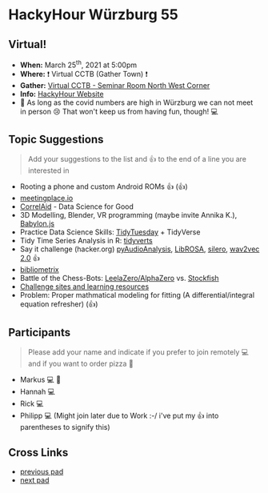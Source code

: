 # HackyHour Würzburg 55

## Virtual!
 - **When:** March 25<sup>th</sup>, 2021 at 5:00pm
 - **Where:** :exclamation: Virtual CCTB (Gather Town) :exclamation:
 - **Gather:** [Virtual CCTB - Seminar Room North West Corner](https://gather.town/i/KKtiDHVP)
 - **Info:** [HackyHour Website](http://hackyhour.github.io/Wuerzburg/)
 - :vertical_traffic_light: As long as the covid numbers are high in Würzburg we can not meet in person :cry: That won't keep us from having fun, though! :computer: 

## Topic Suggestions
> Add your suggestions to the list and :+1: to the end of a line you are interested in
 - Rooting a phone and custom Android ROMs :+1: (:+1:)
 - [meetingplace.io](https://meetingplace.io/)
 - [CorrelAid](https://correlaid.org/) - Data Science for Good
 - 3D Modelling, Blender, VR programming (maybe invite Annika K.), [Babylon.js](https://doc.babylonjs.com/) 
 - Practice Data Science Skills: [TidyTuesday](https://github.com/rfordatascience/tidytuesday) + TidyVerse
 - Tidy Time Series Analysis in R: [tidyverts](https://tidyverts.org/) 
 - Say it challenge (hacker.org) [pyAudioAnalysis](https://github.com/tyiannak/pyAudioAnalysis), [LibROSA](https://librosa.github.io/librosa/), [silero](https://pytorch.org/hub/snakers4_silero-models_stt/), [wav2vec 2.0](https://ai.facebook.com/blog/wav2vec-20-learning-the-structure-of-speech-from-raw-audio) :+1:
 - [bibliometrix](https://github.com/massimoaria/bibliometrix)
 - Battle of the Chess-Bots: [LeelaZero/AlphaZero](https://github.com/LeelaChessZero/lc0) vs. [Stockfish](https://stockfishchess.org/)
 - [Challenge sites and learning resources](https://github.com/EbookFoundation/free-programming-books/blob/master/more/problem-sets-competitive-programming.md)
 - Problem: Proper mathmatical modeling for fitting (A differential/integral equation refresher) (:+1:)

## Participants
> Please add your name and indicate if you prefer to join remotely :computer: and if you want to order pizza :pizza: 
 - Markus :computer: :pizza:
 - Hannah :computer: 
 - Rick :computer:
 - Philipp :computer: (Might join later due to Work :-/ i've put my :+1: into parentheses to signify this)

## Cross Links
 - [previous pad](https://hackyhour.github.io/Wuerzburg/pad_archive/HackyHour_Wuerzburg_54)
 - [next pad](https://hackyhour.github.io/Wuerzburg/pad_archive/HackyHour_Wuerzburg_56)
